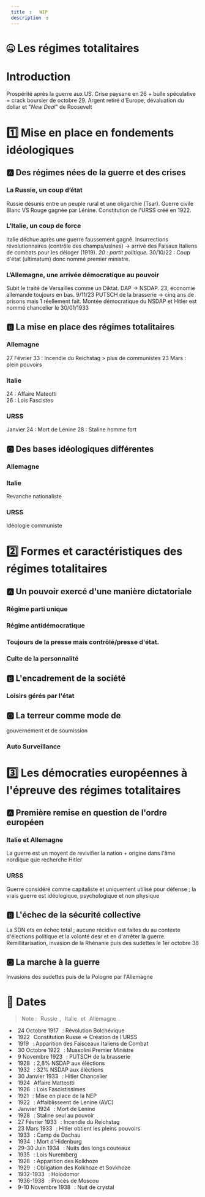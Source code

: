 ```yaml
---
title: WIP
description: 
---
```


# 🤐 Les régimes totalitaires
# Introduction
Prospérité après la guerre aux US. Crise paysane en 26 + bulle spéculative = crack boursier de octobre 29. Argent retiré d'Europe, dévaluation du dollar et "*New Deal*" de Roosevelt
# 1️⃣ Mise en place en fondements idéologiques
## 🅰️ Des régimes nées de la guerre et des crises
### La Russie, un coup d’état
Russie désunis entre un peuple rural et une oligarchie (Tsar). Guerre civile Blanc VS Rouge gagnée par Lénine. Constitution de l'URSS créé en 1922.
### L’Italie, un coup de force
Italie déchue après une guerre faussement gagné. Insurrections révolutionnaires (contrôle des champs/usines) -> arrivé des Faisaux Italiens de combats pour les déloger (1919). *20 : partit politique*. 30/10/22 : Coup d'état (ultimatum) donc nommé premier ministre.
### L’Allemagne, une arrivée démocratique au pouvoir
Subit le traité de Versailles comme un Diktat. DAP -> NSDAP. 23, économie allemande toujours en bas. 9/11/23 PUTSCH de la brasserie -> cinq ans de prisons mais 1 réellement fait. Montée démocratique du NSDAP et Hitler est nommé chancelier le 30/01/1933
## 🅱️ La mise en place des régimes totalitaires
### Allemagne
27 Février 33 : Incendie du Reichstag > plus de communistes
23 Mars : plein pouvoirs
### Italie
24 : Affaire Mateotti   
26 : Lois Fascistes
### URSS
Janvier 24 : Mort de Lénine
28 : Staline homme fort 
## 🅾️ Des bases idéologiques différentes
### Allemagne
### Italie
Revanche nationaliste
### URSS
Idéologie communiste
# 2️⃣ Formes et caractéristiques des régimes totalitaires
## 🅰️ Un pouvoir exercé d'une manière dictatoriale
### Régime parti unique
### Régime antidémocratique
### Toujours de la presse mais contrôlé/presse d'état.
### Culte de la personnalité
## 🅱️ L'encadrement de la société
### Loisirs gérés par l'état
## 🅾️ La terreur comme mode de 
gouvernement et de soumission
### Auto Surveillance
# 3️⃣ Les démocraties européennes à l'épreuve des régimes totalitaires
## 🅰️ Première remise en question de l'ordre européen
### Italie et Allemagne
La guerre est un moyent de revivifier la nation + origine dans l'âme nordique que recherche Hitler
### URSS
Guerre considéré comme capitaliste et uniquement utilisé pour défense ; la vrais guerre est idéologique, psychologique et non physique
## 🅱️ L'échec de la sécurité collective
La SDN ets en échec total ; aucune récidive est faites du au contexte d'élections politique et la volonté desr et en d'arrêter la guerre. Remillitarisation, invasion de la Rhénanie puis des sudettes le 1er octobre 38
## 🅾️ La marche à la guerre
Invasions des sudettes puis de la Pologne par l'Allemagne

# 📆 Dates
> Note : <span class="callout" data-callout="success">Russie</span>, <span class="callout" data-callout="danger" >Italie</span> et <span class="callout" data-callout="question" >Allemagne</span>.

- <span class="callout" data-callout="success" >24 Octobre 1917</span> : Révolution Bolchévique
- <span class="callout" data-callout="success" >1922</span> Constitution Russe => Création de l'URSS
- <span class="callout" data-callout="danger" >1919</span> : Apparition des Faisceaux Italiens de Combat
- <span class="callout" data-callout="danger" >30 Octobre 1922</span> : Mussolini Premier Ministre
- <span class="callout" data-callout="question" >9 Novembre 1923</span> : PUTSCH de la brasserie
- <span class="callout" data-callout="question" >1928</span> : 2,8% NSDAP aux éléctions
- <span class="callout" data-callout="question" >1932</span> : 32% NSDAP aux éléctions
- <span class="callout" data-callout="question" >30 Janvier 1933</span> : Hitler Chancelier
- <span class="callout" data-callout="danger" >1924</span> Affaire Matteotti
- <span class="callout" data-callout="danger" >1926</span> : Lois Fascistissimes
- <span class="callout" data-callout="success" >1921</span> : Mise en place de la NEP
- <span class="callout" data-callout="success" >1922</span> : Affaiblisseent de Lenine (AVC)
- <span class="callout" data-callout="success" >Janvier 1924</span> : Mort de Lenine
- <span class="callout" data-callout="success" >1928</span> : Staline seul au pouvoir
- <span class="callout" data-callout="question" >27 Février 1933</span> : Incendie du Reichstag
- <span class="callout" data-callout="question" >23 Mars 1933</span> : Hitler obtient les pleins pouvoirs
- <span class="callout" data-callout="question" >1933</span> : Camp de Dachau
- <span class="callout" data-callout="question" >1934</span> : Mort d'Hidenburg
- <span class="callout" data-callout="question" >29-30 Juin 1934</span> : Nuits des longs couteaux
- <span class="callout" data-callout="question" >1935</span> : Lois Nuremberg
- <span class="callout" data-callout="success" >1928</span> : Apparition des Kolkhoze
- <span class="callout" data-callout="success" >1929</span> : Obligation des Kolkhoze et Sovkhoze
- <span class="callout" data-callout="success" >1932-1933</span> : Holodomor
- <span class="callout" data-callout="success" >1936-1938</span> :  Procès de Moscou
- <span class="callout" data-callout="question" >9-10 Novembre 1938</span> : Nuit de crystal


<style>
span {
    border-radius: 5px;
    padding: 0 6px !important;
    background-color: var(--color) !important;
}
</style>
